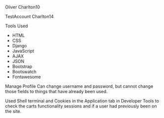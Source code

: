 Oliver
Charlton10

TestAccount
Charlton14

Tools Used
* HTML
* CSS
* Django
* JavaScript
* AJAX
* JSON
* Bootstrap
* Bootswatch
* Fontawesome

Manage Profile
Can change username and password, but cannot change those fields to things that have already been used.


Used Shell terminal and Cookies in the Application tab in Developer Tools to check the carts functionality sessions and if a user had previously been on the site.